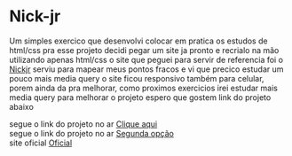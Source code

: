 # Nick-jr
Um simples exercico que desenvolvi colocar em pratica os estudos de html/css pra esse projeto decidi pegar um site ja pronto e recrialo na mão utilizando apenas html/css
o site que peguei para servir de referencia foi o <a href="https://www.nickjr.com.br/">Nickjr</a> serviu para mapear meus pontos fracos e vi que precico estudar um pouco mais
media query o site ficou responsivo também para celular, porem ainda da pra melhorar, como proximos exercicios irei estudar mais media query para melhorar o projeto
espero que gostem link do projeto abaixo

segue o link do projeto no ar  <a href="https://thomascsantos.github.io/Nick-jr/Index.html">Clique aqui</a>
<br>
segue o link do projeto no ar  <a href="https://exercicio-nickjr.netlify.app/">Segunda opção</a>
<br>
site oficial <a href="https://www.nickjr.com.br/">Oficial</a> 
